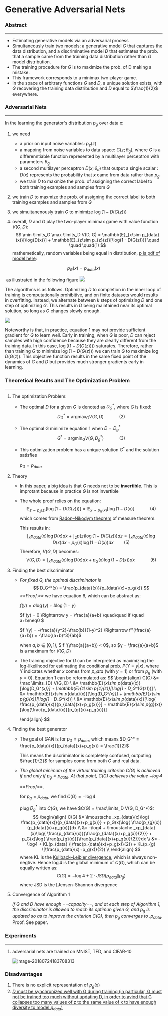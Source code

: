 # Generative Adversarial Nets



### Abstract

------

- Estimating generative models via an adversarial process
- Simultaneously train two models: a generative model $G$ that captures the data distribution, and a discriminative model $D$ that estimates the prob. that a sample came from the training data distribution rather than $G$ model distribution.
- The training procedure for $G$ is to maximize the prob. of D making a mistake.
- This framework corresponds to a minimax two-player game.
- In the space of arbitrary functions $G$ and $D$, a unique solution exists, with $G$ recovering the training data distribution and $D$ equal to $\frac{1}{2}$ everywhere. 

### Adversarial Nets

------

In the learning the generator's distribution $p_g$ over data x:

1. we need

   - a prior on input noise variables:  $p_z(z)$
   - a mapping from noise variables to data space: $G(z;\theta_g)$, where $G$ is a differenntiable function represented by a multilayer perceptron with parameters $\theta_g$
   - a second multilayer perceptron $D(x;\theta_d)$ that output a single scalar : $D(x)$ represents the probability that **$x$** came from data rather than $p_g$
   - we train $D$ to maxmize the prob. of assigning the correct label to both training examples and samples from $G$

2. we train $D$ to maxmize the prob. of assigning the correct label to both training           examples and samples from $G$

3. we simultanenously train $G$ to minimize $\log(1 - D(G(z)))$

4. overall, $D$ and $G$ play the two-player minimax game with value function $V(G, D)$:
   $$
   \min \limits_G \max \limits_D V(D, G) = \mathbb{E}_{x\sim p_{data}(x)}[\log{D(x)}] +  \mathbb{E}_{z\sim p_{z}(z)}[\log(1 - D(G(z)))]  \quad \quad \quad(1)
   $$
   mathemetically, random variables being equal in distribution, <u>p is pdf of model here</u>:


$$
   p_G(x) = p_{data}(x)
$$



​         as illustrated in the following figure         ![](./res/gan1.jpg)

The algorithms is as follows. Optimizing $D$ to completion in the inner loop of training is computationally prohibitive, and on finite datasets would results in overfitting. Instead, we alternate between $k$ steps of optimizing $D$ and one step of optimizing $G$. This results in $D$ being maintained near its optimal solution, so long as $G$ changes slowly enough.

![](./res/gan2.jpg)

Noteworthy is that, in practice, equation 1 may not provide sufficient gradient for $G$ to learn well. Early in training, when $G$ is poor, $D$ can reject samples with high confidence because they are clearly different from the training data. In this case, $\log((1 - D(G(z))))$ saturates. Therefore, rather than training $G$ to minimize $\log(1 - D(G(z)))$ we can train $G$ to maximize $\log{D(G(z))}$. This objective function results in the same fixed point of the dynamics of $G$ and $D$ but provides much stronger gradients early in learning.

### Theoretical Results and The Optimization Problem

------

1. The optimization Problem:

   - The optimal $D$ for a given $G$ is denoted as $D_G^*$, where $G$ is fixed: 
     $$
     D_G^* = \mathop{\arg\max}_G V(G, D) \quad \quad \quad (2)
     $$

   - The optimal G minimize equation 1 when $D = D_g^*$
     $$
     G^* = \mathop{\arg\min}_GV(G, D_g^*) \quad \quad \quad (3)
     $$

   - This optimization problem has a unique solution $G^*$ and the solution satisfies  

     $p_G = p_{data}$

2. Theory

   - In this paper, a big idea is that $G$ needs not to be **invertible**. This is improtant because in practice $G$ is not invertible

   - The whole proof relies on the equation:
     $$
     \mathbb{E}_{z\sim p_{z}(z)}[\log(1 - D(G(z)))] =   \mathbb{E}_{x\sim p_{G}(x)}[\log(1 - D(x)]\quad \quad \quad(4)
     $$
     which comes from [Radon–Nikodym theorem](https://en.wikipedia.org/wiki/Radon%E2%80%93Nikodym_theorem) of measure theorem.

     This results in: 
     $$
     \lmoustache _xp_{data}(x)\log{D(x)}dx + \lmoustache_zp(z)\log{(1 - D(G(z)))dz} 
     = \lmoustache _xp_{data}(x)\log{D(x)}dx + p_G(x)\log{(1 - D(x))dx} \quad\quad (5)
     $$
     Therefore,  $V(G, D)$ becomes:
     $$
     V(G, D) = \lmoustache _xp_{data}(x)\log{D(x)}dx  + p_G(x)\log{(1 - D(x))}dx \quad\quad\quad (6)
     $$





1. Finding the best discriminator

   - *For fixed $G$, the optimal discriminator is*
     $$
     D_G^*(x) = \frac{p_{data}(x)}{p_{data}(x)+p_g(x)}
     $$
     *==Proof.==* we have equation 6, which can be abstract as:

     $f(y) = a\log(y) + b\log(1-y)$

     $f'(y) = 0 \Rightarrow y = \frac{a}{a+b} \quad\quad if \quad a+b\neq0  $

     $f''(y) = -\frac{a}{y^2}-\frac{b}{(1-y)^2}  \Rightarrow f''(\frac{a}{a+b}) = -\frac{(a+b)^3}{ab}$

     when $a ,b \in (0, 1)$, $ f''(\frac{a}{a+b}) < 0$, so $y = \frac{a}{a+b}$ is a maximum for $V(G,D)$

   - The training objective for $D$ can be interpreted as maximizing the log-likelihood for estimating the conditional prob. $P(Y = y |x)$, where Y indicates whether $x$ comes from $p_data$ (with $y = 1$) or from $p_g$ (with $y=0$). Equation 1 can be reformulated as:
     $$
     \begin{align}
     C(G) &= \max \limits_{D} V(G, D) \\
     &= \mathbb{E}_{x\sim p_{data}(x)}[\log{D_G^*(x)}] +  \mathbb{E}_{z\sim p_{z}(z)}[\log(1 - D_G^*(G(z)))]  \\
     &= \mathbb{E}_{x\sim p_{data}(x)}[\log{D_G^*(x)}] +  \mathbb{E}_{x\sim p_{g}(x)}[\log(1 - D_G^*(x))]  \\
     &= \mathbb{E}_{x\sim p_{data}(x)}[\log{ \frac{p_{data}(x)}{p_{data}(x)+p_g(x)}}] +  \mathbb{E}_{x\sim p_{g}(x)}[\log(\frac{p_{data}(x)}{p_{g}(x)+p_g(x)})] 
     
     \end{align}
     $$
     

2. Finding the best generator

   - The goal of $GAN$ is for $p_G = p_{data}$, which means $D_G^* = \frac{p_{data}(x)}{p_{data}(x)+p_g(x)} = \frac{1}{2}$

     This means the discriminator is completely confused, outputing $\frac{1}{2}$ for samples come from both $G$ and real data.

   - *The global minimum of the virtual training criterion C(G) is achieved if and only if $p_g = p_{data}$. At that point, C(G) achieves the value $-\log4$*

     ==*Proof*==. 

     for $p_g = p_{data}$, we find $C(G) = -\log4$

     plug $D_g^*$ into $C(G)$, we have $C(G) = \max\limits_D V(G, D_G^*)$:
     $$
     \begin{align}
     C(G) &= \lmoustache _xp_{data}(x)\log{ \frac{p_{data}(x)}{p_{data}(x)+p_g(x)}}  + p_G(x)\log{ \frac{p_{g}(x)}{p_{data}(x)+p_g(x)}}dx \\
     &= -\log4 + \lmoustache _xp_{data}(x)\log{ \frac{p_{data}(x)}{\frac{p_{data}(x)+p_g(x)}{2}}}  + p_G(x)\log{ \frac{p_{g}(x)}{\frac{p_{data}(x)+p_g(x)}{2}}}dx \\
     &= -\log4 + KL(p_{data} \|\frac{p_{data}(x)+p_g(x)}{2}) +  KL(p_{g}  \|\frac{p_{data}(x)+p_g(x)}{2})  \\
     \end{align}
     $$
     where KL is the [Kullback–Leibler divergence](https://en.wikipedia.org/wiki/Kullback%E2%80%93Leibler_divergence), which is always non-negtive. Hence $\log4$ is the global minimum of $C(G)$, which can be equally written as:
     $$
     C(G) = -\log4 + 2 \cdot JSD(p_{data} \| p_g)
     $$
     where JSD is the [Jensen–Shannon divergence

3. Convergence of Algorithm 1

   *if G and D have enough ==capacity==, and at each step of Algorithm 1, the discriminator is allowed to reach its optimun given G, and $p_g$ is updated so as to improve the criterion C(G), then $p_g$ converges to $. p_{data}$*. Proof. See paper.



###  Experiments

------

1. adversarial nets are trained on MNIST, TFD, and CIFAR-10

   ![image-20180724183708313](./res/gan3.jpg)



### Disadvantages

1. There is no explicit representation of $p_g(x)$
2. <u>$D$ must be synchronized well with G during training (in particular, G must not be trained too much without updating D, in order to aviod that G collapses too many values of z to the same value of x to have enough diversity to model $p_{data}$)</u>









